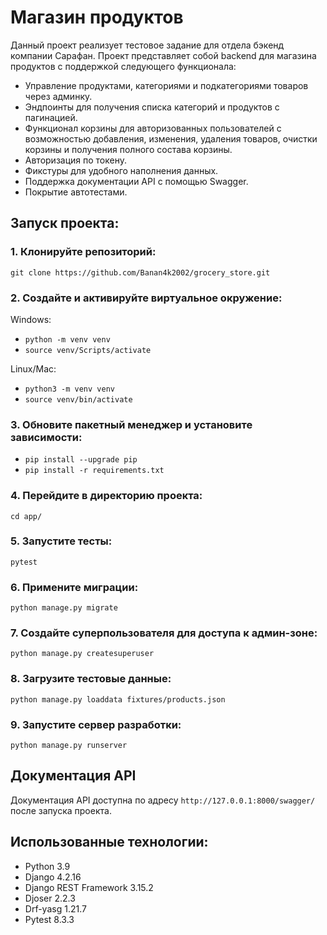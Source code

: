 # Магазин продуктов

Данный проект реализует тестовое задание для отдела бэкенд компании Сарафан.
Проект представляет собой backend для магазина продуктов с поддержкой следующего функционала:
- Управление продуктами, категориями и подкатегориями товаров через админку.
- Эндпоинты для получения списка категорий и продуктов с пагинацией.
- Функционал корзины для авторизованных пользователей с возможностью добавления, изменения, удаления товаров, очистки корзины и получения полного состава корзины.
- Авторизация по токену.
- Фикстуры для удобного наполнения данных.
- Поддержка документации API с помощью Swagger.
- Покрытие автотестами.

## Запуск проекта:

### 1. Клонируйте репозиторий:
`git clone https://github.com/Banan4k2002/grocery_store.git`

### 2. Cоздайте и активируйте виртуальное окружение:
Windows:
- `python -m venv venv`
- `source venv/Scripts/activate`

Linux/Mac:
- `python3 -m venv venv`
- `source venv/bin/activate`

### 3. Обновите пакетный менеджер и установите зависимости:
- `pip install --upgrade pip`
- `pip install -r requirements.txt`

### 4. Перейдите в директорию проекта:
`cd app/`

### 5. Запустите тесты:
`pytest`

### 6. Примените миграции:
`python manage.py migrate`

### 7. Создайте суперпользователя для доступа к админ-зоне:
`python manage.py createsuperuser`

### 8. Загрузите тестовые данные:
`python manage.py loaddata fixtures/products.json`

### 9. Запустите сервер разработки:
`python manage.py runserver`

## Документация API
Документация API доступна по адресу `http://127.0.0.1:8000/swagger/` после запуска проекта.

## Использованные технологии:
- Python 3.9
- Django 4.2.16
- Django REST Framework 3.15.2
- Djoser 2.2.3
- Drf-yasg 1.21.7
- Pytest 8.3.3
